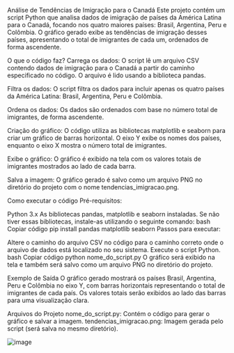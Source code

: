 Análise de Tendências de Imigração para o Canadá
Este projeto contém um script Python que analisa dados de imigração de países da América Latina para o Canadá, focando nos quatro maiores países: Brasil, Argentina, Peru e Colômbia. O gráfico gerado exibe as tendências de imigração desses países, apresentando o total de imigrantes de cada um, ordenados de forma ascendente.

O que o código faz?
Carrega os dados: O script lê um arquivo CSV contendo dados de imigração para o Canadá a partir do caminho especificado no código. O arquivo é lido usando a biblioteca pandas.

Filtra os dados: O script filtra os dados para incluir apenas os quatro países da América Latina: Brasil, Argentina, Peru e Colômbia.

Ordena os dados: Os dados são ordenados com base no número total de imigrantes, de forma ascendente.

Criação do gráfico: O código utiliza as bibliotecas matplotlib e seaborn para criar um gráfico de barras horizontal. O eixo Y exibe os nomes dos países, enquanto o eixo X mostra o número total de imigrantes.

Exibe o gráfico: O gráfico é exibido na tela com os valores totais de imigrantes mostrados ao lado de cada barra.

Salva a imagem: O gráfico gerado é salvo como um arquivo PNG no diretório do projeto com o nome tendencias_imigracao.png.

Como executar o código
Pré-requisitos:

Python 3.x
As bibliotecas pandas, matplotlib e seaborn instaladas. Se não tiver essas bibliotecas, instale-as utilizando o seguinte comando:
bash
Copiar código
pip install pandas matplotlib seaborn
Passos para executar:

Altere o caminho do arquivo CSV no código para o caminho correto onde o arquivo de dados está localizado no seu sistema.
Execute o script Python.
bash
Copiar código
python nome_do_script.py
O gráfico será exibido na tela e também será salvo como um arquivo PNG no diretório do projeto.

Exemplo de Saída
O gráfico gerado mostrará os países Brasil, Argentina, Peru e Colômbia no eixo Y, com barras horizontais representando o total de imigrantes de cada país. Os valores totais serão exibidos ao lado das barras para uma visualização clara.

Arquivos do Projeto
nome_do_script.py: Contém o código para gerar o gráfico e salvar a imagem.
tendencias_imigracao.png: Imagem gerada pelo script (será salva no mesmo diretório).

![image](https://github.com/user-attachments/assets/c32e6657-0b04-4a22-9efe-1e0838be98db)

